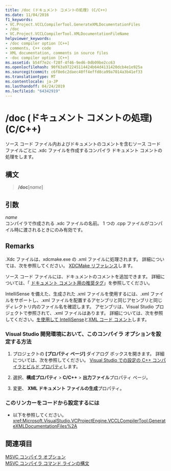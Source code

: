 ```yaml
---
title: /doc (ドキュメント コメントの処理) (C/C++)
ms.date: 11/04/2016
f1_keywords:
- VC.Project.VCCLCompilerTool.GenerateXMLDocumentationFiles
- /doc
- VC.Project.VCCLCompilerTool.XMLDocumentationFileName
helpviewer_keywords:
- /doc compiler option [C++]
- comments, C++ code
- XML documentation, comments in source files
- -doc compiler option [C++]
ms.assetid: b54f7e2c-f28f-4f46-9ed6-0db09be2cc63
ms.openlocfilehash: 90f63a972245114424b64d4131420dcb4e1e925a
ms.sourcegitcommit: c6f8e6c2daec40ff4effd8ca99a7014a3b41ef33
ms.translationtype: MT
ms.contentlocale: ja-JP
ms.lasthandoff: 04/24/2019
ms.locfileid: "64342919"
---
```

# <a name="doc-process-documentation-comments-cc"></a>/doc (ドキュメント コメントの処理) (C/C++)

ソース コード ファイル内およびドキュメントのコメントを含むソース コード ファイルごとに .xdc ファイルを作成するコンパイラ ドキュメント コメントの処理をします。

## <a name="syntax"></a>構文

> **/doc**[*name*]

## <a name="arguments"></a>引数

*name*<br/>
コンパイラで作成される .xdc ファイルの名前。 1 つの .cpp ファイルがコンパイル時に渡されるときにのみ有効です。

## <a name="remarks"></a>Remarks

.Xdc ファイルは、xdcmake.exe の .xml ファイルに処理されます。 詳細については、次を参照してください。 [XDCMake リファレンス](xdcmake-reference.md)します。

ソース コード ファイルには、ドキュメントのコメントを追加できます。 詳細については、「 [ドキュメント コメント用の推奨タグ](recommended-tags-for-documentation-comments-visual-cpp.md)」を参照してください。

IntelliSense を備えた、生成された .xml ファイルを使用するには、.xml ファイルをサポートし、.xml ファイルを配置するアセンブリと同じアセンブリと同じディレクトリ内のファイル名を確認します。 アセンブリは、Visual Studio プロジェクトで参照されて、.xml ファイルはあります。 詳細については、次を参照してください。[を使用して IntelliSense](/visualstudio/ide/using-intellisense)と[XML コード コメント](/visualstudio/ide/supplying-xml-code-comments)します。

### <a name="to-set-this-compiler-option-in-the-visual-studio-development-environment"></a>Visual Studio 開発環境において、このコンパイラ オプションを設定する方法

1. プロジェクトの **[プロパティ ページ]** ダイアログ ボックスを開きます。 詳細については、次を参照してください。 [Visual Studio での設定の C++ コンパイラとビルド プロパティ](../working-with-project-properties.md)します。

1. 選択、**構成プロパティ** > **C/C++** > **出力ファイル**プロパティ ページ。

1. 変更、 **XML ドキュメント ファイルの生成**プロパティ。

### <a name="to-set-this-linker-option-programmatically"></a>このリンカーをコードから設定するには

- 以下を参照してください。<xref:Microsoft.VisualStudio.VCProjectEngine.VCCLCompilerTool.GenerateXMLDocumentationFiles%2A>

## <a name="see-also"></a>関連項目

[MSVC コンパイラ オプション](compiler-options.md)<br/>
[MSVC コンパイラ コマンド ラインの構文](compiler-command-line-syntax.md)

